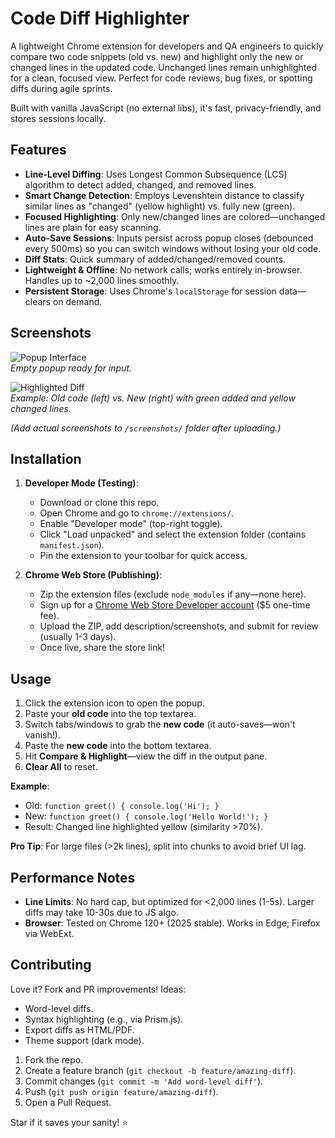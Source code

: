 # Code Diff Highlighter

A lightweight Chrome extension for developers and QA engineers to quickly compare two code snippets (old vs. new) and highlight only the new or changed lines in the updated code. Unchanged lines remain unhighlighted for a clean, focused view. Perfect for code reviews, bug fixes, or spotting diffs during agile sprints.

Built with vanilla JavaScript (no external libs), it's fast, privacy-friendly, and stores sessions locally.

## Features
- **Line-Level Diffing**: Uses Longest Common Subsequence (LCS) algorithm to detect added, changed, and removed lines.
- **Smart Change Detection**: Employs Levenshtein distance to classify similar lines as "changed" (yellow highlight) vs. fully new (green).
- **Focused Highlighting**: Only new/changed lines are colored—unchanged lines are plain for easy scanning.
- **Auto-Save Sessions**: Inputs persist across popup closes (debounced every 500ms) so you can switch windows without losing your old code.
- **Diff Stats**: Quick summary of added/changed/removed counts.
- **Lightweight & Offline**: No network calls; works entirely in-browser. Handles up to ~2,000 lines smoothly.
- **Persistent Storage**: Uses Chrome's `localStorage` for session data—clears on demand.

## Screenshots
![Popup Interface](screenshots/popup-empty.png)  
*Empty popup ready for input.*

![Highlighted Diff](screenshots/diff-example.png)  
*Example: Old code (left) vs. New (right) with green added and yellow changed lines.*

*(Add actual screenshots to `/screenshots/` folder after uploading.)*

## Installation
1. **Developer Mode (Testing)**:
   - Download or clone this repo.
   - Open Chrome and go to `chrome://extensions/`.
   - Enable "Developer mode" (top-right toggle).
   - Click "Load unpacked" and select the extension folder (contains `manifest.json`).
   - Pin the extension to your toolbar for quick access.

2. **Chrome Web Store (Publishing)**:
   - Zip the extension files (exclude `node_modules` if any—none here).
   - Sign up for a [Chrome Web Store Developer account](https://chrome.google.com/webstore/devconsole) ($5 one-time fee).
   - Upload the ZIP, add description/screenshots, and submit for review (usually 1-3 days).
   - Once live, share the store link!

## Usage
1. Click the extension icon to open the popup.
2. Paste your **old code** into the top textarea.
3. Switch tabs/windows to grab the **new code** (it auto-saves—won't vanish!).
4. Paste the **new code** into the bottom textarea.
5. Hit **Compare & Highlight**—view the diff in the output pane.
6. **Clear All** to reset.

**Example**:
- Old: `function greet() { console.log('Hi'); }`
- New: `function greet() { console.log('Hello World!'); }`
- Result: Changed line highlighted yellow (similarity >70%).

**Pro Tip**: For large files (>2k lines), split into chunks to avoid brief UI lag.

## Performance Notes
- **Line Limits**: No hard cap, but optimized for <2,000 lines (1-5s). Larger diffs may take 10-30s due to JS algo.
- **Browser**: Tested on Chrome 120+ (2025 stable). Works in Edge; Firefox via WebExt.

## Contributing
Love it? Fork and PR improvements! Ideas:
- Word-level diffs.
- Syntax highlighting (e.g., via Prism.js).
- Export diffs as HTML/PDF.
- Theme support (dark mode).

1. Fork the repo.
2. Create a feature branch (`git checkout -b feature/amazing-diff`).
3. Commit changes (`git commit -m 'Add word-level diff'`).
4. Push (`git push origin feature/amazing-diff`).
5. Open a Pull Request.


Star if it saves your sanity! ⭐
